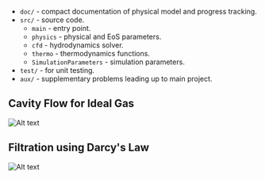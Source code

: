 - `doc/` - compact documentation of physical model and progress tracking.
- `src/` - source code.
    - `main` - entry point.
    - `physics` - physical and EoS parameters.
    - `cfd` - hydrodynamics solver.
    - `thermo` - thermodynamics functions.
    - `SimulationParameters` - simulation parameters.
- `test/` - for unit testing.
- `aux/` - supplementary problems leading up to main project.

## Cavity Flow for Ideal Gas
![Alt text](img/ideal-gas.svg?raw=true "1")
## Filtration using Darcy's Law
![Alt text](img/filtration.svg?raw=true "1")
